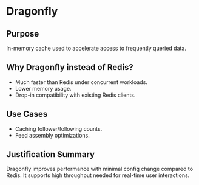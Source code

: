 # Dragonfly

## Purpose
In-memory cache used to accelerate access to frequently queried data.

## Why Dragonfly instead of Redis?
- Much faster than Redis under concurrent workloads.
- Lower memory usage.
- Drop-in compatibility with existing Redis clients.

## Use Cases
- Caching follower/following counts.
- Feed assembly optimizations.

## Justification Summary
Dragonfly improves performance with minimal config change compared to Redis. It supports high throughput needed for real-time user interactions.
